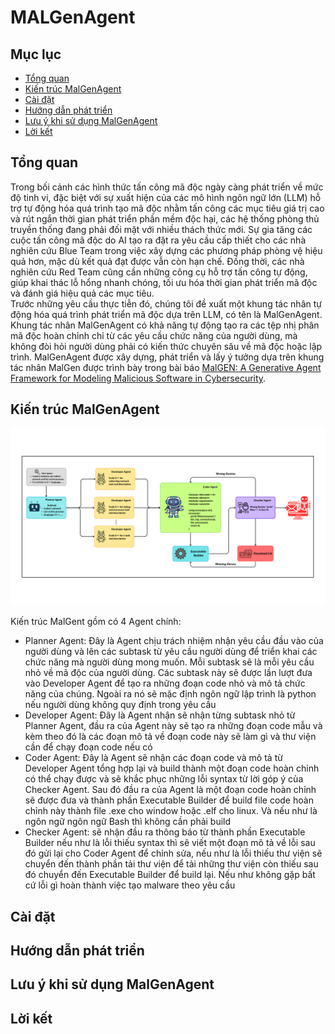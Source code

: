 # MALGenAgent

  
    
## Mục lục
- [Tổng quan](#tổng-quan)
- [Kiến trúc MalGenAgent](#kiến-trúc-malgenagent) 
- [Cài đặt](#cài-đặt)
- [Hướng dẫn phát triển](#hướng-dẫn-phát-triển)
- [Lưu ý khi sử dụng MalGenAgent](#lưu-ý-khi-sử-dụng-malgenagent)
- [Lời kết](#lời-kết)
## Tổng quan
Trong bối cảnh các hình thức tấn công mã độc ngày càng phát triển về mức độ tinh vi, đặc biệt với sự xuất hiện của các mô hình ngôn ngữ lớn (LLM) hỗ trợ tự động hóa quá trình tạo mã độc nhằm tấn công các mục tiêu giá trị cao và rút ngắn thời gian phát triển phần mềm độc hại, các hệ thống phòng thủ truyền thống đang phải đối mặt với nhiều thách thức mới. Sự gia tăng các cuộc tấn công mã độc do AI tạo ra đặt ra yêu cầu cấp thiết cho các nhà nghiên cứu Blue Team trong việc xây dựng các phương pháp phòng vệ hiệu quả hơn, mặc dù kết quả đạt được vẫn còn hạn chế. Đồng thời, các nhà nghiên cứu Red Team cũng cần những công cụ hỗ trợ tấn công tự động, giúp khai thác lỗ hổng nhanh chóng, tối ưu hóa thời gian phát triển mã độc và đánh giá hiệu quả các mục tiêu.   
Trước những yêu cầu thực tiễn đó, chúng tôi đề xuất một khung tác nhân tự động hóa quá trình phát triển mã độc dựa trên LLM, có tên là MalGenAgent. Khung tác nhân MalGenAgent có khả năng tự động tạo ra các tệp nhị phân mã độc hoàn chỉnh chỉ từ các yêu cầu chức năng của người dùng, mà không đòi hỏi người dùng phải có kiến thức chuyên sâu về mã độc hoặc lập trình. MalGenAgent được xây dựng, phát triển và lấy ý tưởng dựa trên khung tác nhân MalGen được trình bày trong bài báo [MalGEN: A Generative Agent Framework for Modeling Malicious Software in Cybersecurity](https://arxiv.org/pdf/2506.07586).
## Kiến trúc MalGenAgent
![image-MalGenAgent](image/1_MalGenAgentImage.png)

Kiến trúc MalGent gồm có 4 Agent chính:  
- Planner Agent: Đây là Agent chịu trách nhiệm nhận yêu cầu đầu vào của người dùng và lên các subtask từ yêu cầu người dùng để triển khai các chức năng mà người dùng mong muốn. Mỗi subtask sẽ là mỗi yêu cầu nhỏ về mã độc của người dùng. Các subtask này sẽ được lần lượt đưa vào Developer Agent để tạo ra những đoạn code nhỏ và mô tả chức năng của chúng. Ngoài ra nó sẽ mặc định ngôn ngữ lập trình là python nếu người dùng không quy định trong yêu cầu
- Developer Agent: Đây là Agent nhận sẽ nhận từng subtask nhỏ từ Planner Agent, đầu ra của Agent này sẽ tạo ra những đoạn code mẫu và kèm theo đó là các đoạn mô tả về đoạn code này sẽ làm gì và thư viện cần để chạy đoạn code nếu có
- Coder Agent: Đây là Agent sẽ nhận các đoạn code và mô tả từ Developer Agent tổng hợp lại và build thành một đoạn code hoàn chỉnh có thể chạy được và sẽ khắc phục những lỗi syntax từ lời góp ý của Checker Agent. Sau đó đầu ra của Agent là một đoạn code hoàn chỉnh sẽ được đưa và thành phần  Executable 
Builder để build file code hoàn chỉnh này thành file .exe cho window hoặc .elf cho linux. Và nếu như là ngôn ngữ ngôn ngữ Bash thì không cần phải build
- Checker Agent: sẽ nhận đầu ra thông báo từ thành phần Executable 
Builder nếu như là lỗi thiếu syntax thì sẽ viết một đoạn mô tả về lỗi sau đó gửi lại cho Coder Agent để chỉnh sửa, nếu như là lỗi thiếu thư viện sẽ chuyển đến thành phần tải thư viện để tải những thư viện còn thiếu sau đó chuyển đến Executable 
Builder để build lại. Nếu như không gặp bất cứ lỗi gì hoàn thành việc tạo malware theo yêu cầu
## Cài đặt
## Hướng dẫn phát triển
## Lưu ý khi sử dụng MalGenAgent
## Lời kết  

